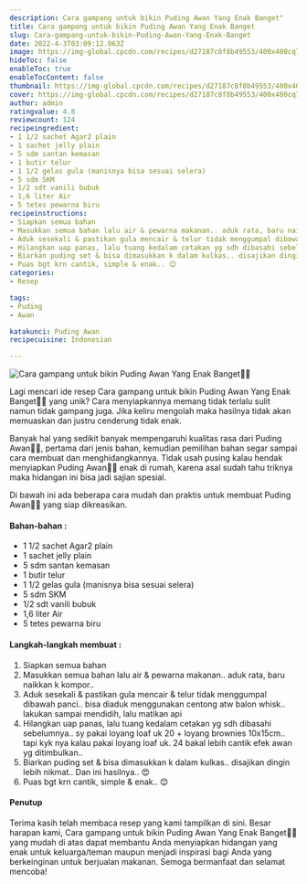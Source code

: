 ```yaml
---
description: Cara gampang untuk bikin Puding Awan Yang Enak Banget"
title: Cara gampang untuk bikin Puding Awan Yang Enak Banget
slug: Cara-gampang-untuk-bikin-Puding-Awan-Yang-Enak-Banget
date: 2022-4-3T03:09:12.063Z
image: https://img-global.cpcdn.com/recipes/d27187c8f8b49553/400x400cq70/photo.jpg
hideToc: false
enableToc: true
enableTocContent: false
thumbnail: https://img-global.cpcdn.com/recipes/d27187c8f8b49553/400x400cq70/photo.jpg
cover: https://img-global.cpcdn.com/recipes/d27187c8f8b49553/400x400cq70/photo.jpg
author: admin
ratingvalue: 4.8
reviewcount: 124
recipeingredient:
- 1 1/2 sachet Agar2 plain
- 1 sachet jelly plain
- 5 sdm santan kemasan
- 1 butir telur
- 1 1/2 gelas gula (manisnya bisa sesuai selera)
- 5 sdm SKM
- 1/2 sdt vanili bubuk
- 1,6 liter Air
- 5 tetes pewarna biru
recipeinstructions:
- Siapkan semua bahan
- Masukkan semua bahan lalu air & pewarna makanan.. aduk rata, baru naikkan k kompor..
- Aduk sesekali & pastikan gula mencair & telur tidak menggumpal dibawah panci.. bisa diaduk menggunakan centong atw balon whisk.. lakukan sampai mendidih, lalu matikan api
- Hilangkan uap panas, lalu tuang kedalam cetakan yg sdh dibasahi sebelumnya.. sy pakai loyang loaf uk 20 + loyang brownies 10x15cm.. tapi kyk nya kalau pakai loyang loaf uk. 24 bakal lebih cantik efek awan yg ditimbulkan..
- Biarkan puding set & bisa dimasukkan k dalam kulkas.. disajikan dingin lebih nikmat.. Dan ini hasilnya.. 😍
- Puas bgt krn cantik, simple & enak.. 😊
categories:
- Resep

tags:
- Puding
- Awan

katakunci: Puding Awan
recipecuisine: Indonesian

---
```


![Cara gampang untuk bikin Puding Awan Yang Enak Banget👩‍🍳](https://img-global.cpcdn.com/recipes/d27187c8f8b49553/400x400cq70/photo.jpg)

Lagi mencari ide resep Cara gampang untuk bikin Puding Awan Yang Enak Banget👩‍🍳 yang unik? Cara menyiapkannya memang tidak terlalu sulit namun tidak gampang juga. Jika keliru mengolah maka hasilnya tidak akan memuaskan dan justru cenderung tidak enak.

Banyak hal yang sedikit banyak mempengaruhi kualitas rasa dari Puding Awan👩‍🍳, pertama dari jenis bahan, kemudian pemilihan bahan segar sampai cara membuat dan menghidangkannya. Tidak usah pusing kalau hendak menyiapkan Puding Awan👩‍🍳 enak di rumah, karena asal sudah tahu triknya maka hidangan ini bisa jadi sajian spesial.

Di bawah ini ada beberapa cara mudah dan praktis untuk membuat Puding Awan👩‍🍳 yang siap dikreasikan.

<!--inarticleads1-->

#### Bahan-bahan :

- 1 1/2 sachet Agar2 plain
- 1 sachet jelly plain
- 5 sdm santan kemasan
- 1 butir telur
- 1 1/2 gelas gula (manisnya bisa sesuai selera)
- 5 sdm SKM
- 1/2 sdt vanili bubuk
- 1,6 liter Air
- 5 tetes pewarna biru

<!--inarticleads2-->

#### Langkah-langkah membuat :

1. Siapkan semua bahan
1. Masukkan semua bahan lalu air & pewarna makanan.. aduk rata, baru naikkan k kompor..
1. Aduk sesekali & pastikan gula mencair & telur tidak menggumpal dibawah panci.. bisa diaduk menggunakan centong atw balon whisk.. lakukan sampai mendidih, lalu matikan api
1. Hilangkan uap panas, lalu tuang kedalam cetakan yg sdh dibasahi sebelumnya.. sy pakai loyang loaf uk 20 + loyang brownies 10x15cm.. tapi kyk nya kalau pakai loyang loaf uk. 24 bakal lebih cantik efek awan yg ditimbulkan..
1. Biarkan puding set & bisa dimasukkan k dalam kulkas.. disajikan dingin lebih nikmat.. Dan ini hasilnya.. 😍
1. Puas bgt krn cantik, simple & enak.. 😊

#### Penutup

Terima kasih telah membaca resep yang kami tampilkan di sini. Besar harapan kami, Cara gampang untuk bikin Puding Awan Yang Enak Banget👩‍🍳 yang mudah di atas dapat membantu Anda menyiapkan hidangan yang enak untuk keluarga/teman maupun menjadi inspirasi bagi Anda yang berkeinginan untuk berjualan makanan. Semoga bermanfaat dan selamat mencoba!
